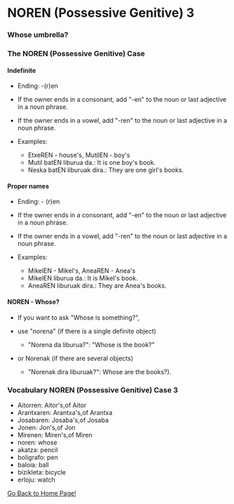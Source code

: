 # NOREN (Possessive Genitive) 3

### Whose umbrella?

### The NOREN (Possessive Genitive) Case

#### Indefinite

*   Ending: -(r)en
*   If the owner ends in a consonant, add "-en" to the noun or last adjective in a noun phrase.
*   If the owner ends in a vowel, add "-ren" to the noun or last adjective in a noun phrase.
*   Examples:
    
    *   EtxeREN - house's, MutilEN - boy's
    *   Mutil batEN liburua da.: It is one boy's book.
    *   Neska batEN liburuak dira.: They are one girl's books.
    
    
    

#### Proper names

*   Ending: - (r)en
*   If the owner ends in a consonant, add "-en" to the noun or last adjective in a noun phrase.
*   If the owner ends in a vowel, add "-ren" to the noun or last adjective in a noun phrase.
*   Examples:
    
    *   MikelEN - Mikel's, AneaREN - Anea's
    *   MikelEN liburua da.: It is Mikel's book.
    *   AneaREN liburuak dira.: They are Anea's books.
    
    
    

#### NOREN - Whose?

*   If you want to ask "Whose is something?",
*   use "norena" (if there is a single definite object)
    
    *   "Norena da liburua?": "Whose is the book?"
    
    
    
*   or Norenak (if there are several objects)
    
    *   "Norenak dira liburuak?": Whose are the books?).
    
    
    

### Vocabulary NOREN (Possessive Genitive) Case 3

*   Aitorren: Aitor's,of Aitor
*   Arantxaren: Arantxa's,of Arantxa
*   Josabaren: Josaba's,of Josaba
*   Jonen: Jon's,of Jon
*   Mirenen: Miren's,of Miren
*   noren: whose
*   akatza: pencil
*   boligrafo: pen
*   baloia: ball
*   bizikleta: bicycle
*   erloju: watch

[ Go Back to Home Page!](..)